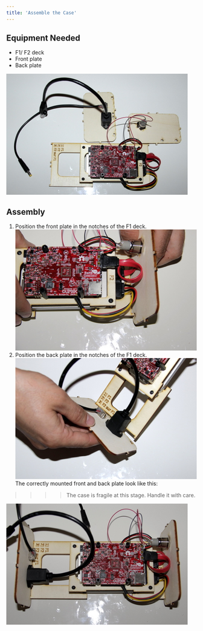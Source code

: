```yaml
---
title: 'Assemble the Case'
---
```


## Equipment Needed

* F1/ F2 deck
* Front plate
* Back plate

![](_MG_5314.JPG)

## Assembly

1. Position the front plate in the notches of the F1 deck.
![](_MG_5315.JPG)
2. Position the back plate in the notches of the F1 deck.
![](_MG_5319.JPG)
The correctly mounted front and back plate look like this:
>>>> The case is fragile at this stage. Handle it with care.

![](_MG_5320.JPG)




